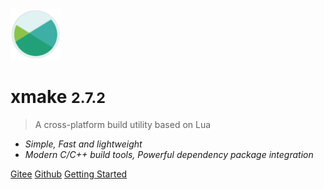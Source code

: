 <img src="/assets/img/logo.svg" width="16%" />

# xmake <small>2.7.2</small>

> A cross-platform build utility based on Lua

- *Simple, Fast and lightweight*
- *Modern C/C++ build tools, Powerful dependency package integration*

[Gitee](https://gitee.com/tboox/xmake/)
[Github](https://github.com/xmake-io/xmake/)
[Getting Started](/getting_started)

